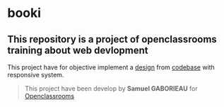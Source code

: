 # booki

## This repository is a project of openclassrooms training about web devlopment 

This project have for objective implement a [design](https://www.figma.com/design/ojQQgF7IwYCocKllDzWgf6/Maquettes-Booki-(desktop%2C-mobile%2C-tablette)-(Copy)?node-id=3-0&node-type=canvas&t=Dlox5NieqdvXJcTs-0) from [codebase](https://github.com/OpenClassrooms-Student-Center/booki-starter-code) with responsive system.

> This project have been develop by **Samuel GABORIEAU** for [Openclassrooms](https://openclassrooms.com/)
